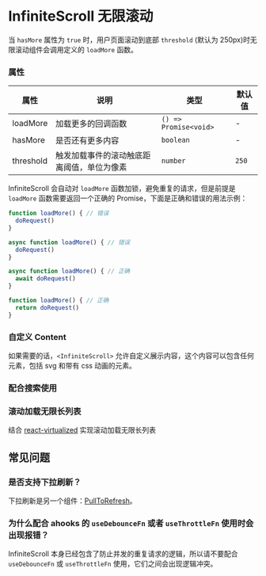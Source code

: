 # InfiniteScroll 无限滚动

当 `hasMore` 属性为 `true` 时，用户页面滚动到底部 `threshold` (默认为 250px)时无限滚动组件会调用定义的 `loadMore` 函数。

<code src="./demos/demo1.tsx"></code>

### 属性

| 属性      | 说明                                       | 类型                  | 默认值 |
| --------- | ------------------------------------------ | --------------------- | ------ |
| loadMore  | 加载更多的回调函数                         | `() => Promise<void>` | -      |
| hasMore   | 是否还有更多内容                           | `boolean`             | -      |
| threshold | 触发加载事件的滚动触底距离阈值，单位为像素 | `number`              | `250`  |

InfiniteScroll 会自动对 `loadMore` 函数加锁，避免重复的请求，但是前提是 `loadMore` 函数需要返回一个正确的 Promise，下面是正确和错误的用法示例：

```js
function loadMore() { // 错误
  doRequest()
}

async function loadMore() { // 错误
  doRequest()
}

async function loadMore() { // 正确
  await doRequest()
}

function loadMore() { // 正确
  return doRequest()
}
```

### 自定义 Content

如果需要的话，`<InfiniteScroll>` 允许自定义展示内容，这个内容可以包含任何元素，包括 svg 和带有 css 动画的元素。

<code src="./demos/content.tsx"></code>

### 配合搜索使用

<code src="./demos/demo3.tsx"></code>

### 滚动加载无限长列表

结合 [react-virtualized](https://github.com/bvaughn/react-virtualized) 实现滚动加载无限长列表

<code src="./demos/demo2.tsx"></code>

## 常见问题

### 是否支持下拉刷新？

下拉刷新是另一个组件：[PullToRefresh](./pull-to-refresh)。

### 为什么配合 ahooks 的 `useDebounceFn` 或者 `useThrottleFn` 使用时会出现报错？

InfiniteScroll 本身已经包含了防止并发的重复请求的逻辑，所以请不要配合 `useDebounceFn` 或 `useThrottleFn` 使用，它们之间会出现逻辑冲突。
